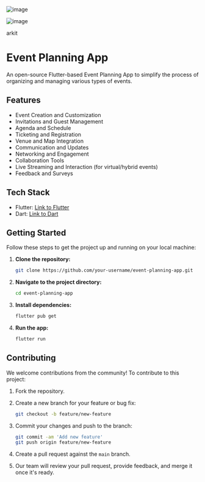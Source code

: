 ![image](https://github.com/LegendSumeet/eventapp/assets/85386116/32750f28-0f15-4527-8093-4443eea583b5)



![image](https://github.com/LegendSumeet/eventapp/assets/85386116/70ab69d2-f062-48f5-bdc6-dd46c7a26d8f)


arkit


# Event Planning App

An open-source Flutter-based Event Planning App to simplify the process of organizing and managing various types of events.

## Features

- Event Creation and Customization
- Invitations and Guest Management
- Agenda and Schedule
- Ticketing and Registration
- Venue and Map Integration
- Communication and Updates
- Networking and Engagement
- Collaboration Tools
- Live Streaming and Interaction (for virtual/hybrid events)
- Feedback and Surveys

## Tech Stack

- Flutter: [Link to Flutter](https://flutter.dev/)
- Dart: [Link to Dart](https://dart.dev/)

## Getting Started

Follow these steps to get the project up and running on your local machine:

1. **Clone the repository:**

   ```sh
   git clone https://github.com/your-username/event-planning-app.git
   ```

2. **Navigate to the project directory:**

   ```sh
   cd event-planning-app
   ```

3. **Install dependencies:**

   ```sh
   flutter pub get
   ```

4. **Run the app:**

   ```sh
   flutter run
   ```

## Contributing

We welcome contributions from the community! To contribute to this project:

1. Fork the repository.

2. Create a new branch for your feature or bug fix:

   ```sh
   git checkout -b feature/new-feature
   ```

3. Commit your changes and push to the branch:

   ```sh
   git commit -am 'Add new feature'
   git push origin feature/new-feature
   ```

4. Create a pull request against the `main` branch.

5. Our team will review your pull request, provide feedback, and merge it once it's ready.
